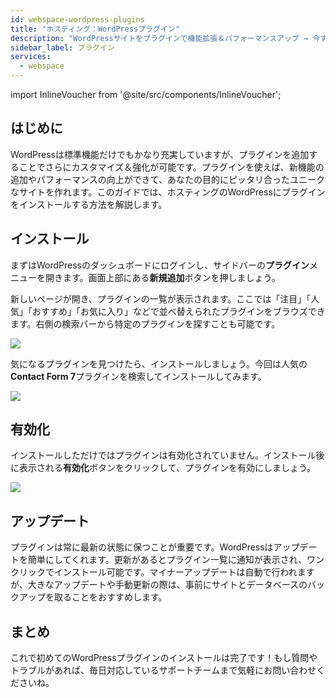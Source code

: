 ```yaml
---
id: webspace-wordpress-plugins
title: "ホスティング：WordPressプラグイン"
description: "WordPressサイトをプラグインで機能拡張＆パフォーマンスアップ → 今すぐ詳しくチェック"
sidebar_label: プラグイン
services:
  - webspace
---
```


import InlineVoucher from '@site/src/components/InlineVoucher';

## はじめに

WordPressは標準機能だけでもかなり充実していますが、プラグインを追加することでさらにカスタマイズ＆強化が可能です。プラグインを使えば、新機能の追加やパフォーマンスの向上ができて、あなたの目的にピッタリ合ったユニークなサイトを作れます。このガイドでは、ホスティングのWordPressにプラグインをインストールする方法を解説します。

<InlineVoucher/>

## インストール

まずはWordPressのダッシュボードにログインし、サイドバーの**プラグイン**メニューを開きます。画面上部にある**新規追加**ボタンを押しましょう。

新しいページが開き、プラグインの一覧が表示されます。ここでは「注目」「人気」「おすすめ」「お気に入り」などで並べ替えられたプラグインをブラウズできます。右側の検索バーから特定のプラグインを探すことも可能です。

![](https://screensaver01.zap-hosting.com/index.php/s/8yqT94dqFQZGCzp/download)

気になるプラグインを見つけたら、インストールしましょう。今回は人気の**Contact Form 7**プラグインを検索してインストールしてみます。

![](https://screensaver01.zap-hosting.com/index.php/s/s45ag8yptMro4AD/download)

## 有効化

インストールしただけではプラグインは有効化されていません。インストール後に表示される**有効化**ボタンをクリックして、プラグインを有効にしましょう。

![](https://screensaver01.zap-hosting.com/index.php/s/fqAdDb5YGWXZ7sB/download)

## アップデート

プラグインは常に最新の状態に保つことが重要です。WordPressはアップデートを簡単にしてくれます。更新があるとプラグイン一覧に通知が表示され、ワンクリックでインストール可能です。マイナーアップデートは自動で行われますが、大きなアップデートや手動更新の際は、事前にサイトとデータベースのバックアップを取ることをおすすめします。

## まとめ

これで初めてのWordPressプラグインのインストールは完了です！もし質問やトラブルがあれば、毎日対応しているサポートチームまで気軽にお問い合わせくださいね。

<InlineVoucher />
